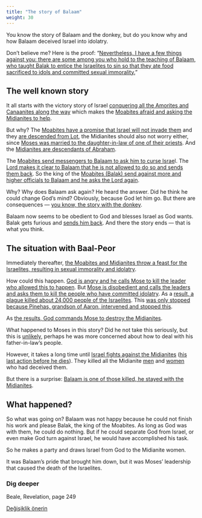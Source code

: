 ```yaml
---
title: "The story of Balaam"
weight: 30
---
```



You know the story of Balaam and the donkey, but do you know why and how Balaam deceived Israel into idolatry.

Don’t believe me? Here is the proof: “[Nevertheless, I have a few things against you: there are some among you who hold to the teaching of Balaam, who taught Balak to entice the Israelites to sin so that they ate food sacrificed to idols and committed sexual immorality.](https://www.bibleserver.com/NIV/Revelation2%3A14)”


## The well known story

<a name="c389"></a>
It all starts with the victory story of Israel [conquering all the Amorites and Canaanites along the way](https://www.bibleserver.com/NIV/Numbers21) which makes the [Moabites afraid and asking the Midianites to help](https://www.bibleserver.com/NIV/Numbers22%3A1-4).

But why? The [Moabites have a promise that Israel will not invade them](https://www.bibleserver.com/NIV/Deuteronomy2%3A8-9) and they [are descended from Lot](https://www.bibleserver.com/NIV/Genesis19%3A30-37), the Midianites should also not worry either, since [Moses was married to the daughter-in-law of one of their priests](https://www.bibleserver.com/NIV/Exodus3%3A1). And the [Midianites are descendants of Abraham](https://www.bibleserver.com/NIV/Genesis25%3A1-2).

The [Moabites send messengers to Balaam to ask him to curse Israe](https://www.bibleserver.com/NIV/Numbers22%3A5-7)l. The [Lord makes it clear to Balaam that he is not allowed to do so and sends them back](https://www.bibleserver.com/NIV/Numbers22%3A8-14). So the king of the [Moabites (Balak) send against more and higher officials to Balaam and he asks the Lord again](https://www.bibleserver.com/NIV/Numbers22%3A15-21).

Why? Why does Balaam ask again? He heard the answer. Did he think he could change God’s mind? Obviously, because God let him go. But there are consequences — [you know, the story with the donkey](https://www.bibleserver.com/NIV/Numbers22%3A22-35).

Balaam now seems to be obedient to God and blesses Israel as God wants. Balak gets furious and [sends him back](https://www.bibleserver.com/NIV/Numbers24%3A25). And there the story ends — that is what you think.


## The situation with Baal-Peor

<a name="8915"></a>
Immediately thereafter, [the Moabites and Midianites throw a feast for the Israelites, resulting in sexual immorality and idolatry](https://www.bibleserver.com/NIV/Numbers25%3A1-2).

How could this happen. [God is angry and he calls Mose to kill the leader who allowed this to happen](https://www.bibleserver.com/NIV/Numbers25%3A3-4). But [Mose is disobedient and calls the leaders and asks them to kill the people who have committed idolatry](https://www.bibleserver.com/NIV/Numbers25%3A5). As a [result, a plague killed about 24,000 people of the Israelites](https://www.bibleserver.com/NIV/Numbers25%3A8-9). This [was only stopped because Pinehas, grandson of Aaron, intervened and stopped this](https://www.bibleserver.com/NIV/Numbers25%3A6-8).

As [the results, God commands Mose to destroy the Midianites](https://www.bibleserver.com/NIV/Numbers25%3A16-18).

What happened to Moses in this story? Did he not take this seriously, but this is [unlikely](https://www.bibleserver.com/NIV/Exodus32%3A19), perhaps he was more concerned about how to deal with his father-in-law’s people.

However, it takes a long time until [Israel fights against the Midianites](https://www.bibleserver.com/NIV/Numbers31) ([his last action before he dies](https://www.bibleserver.com/NIV/Numbers31%3A2)). They killed all the Midianite [men](https://www.bibleserver.com/NIV/Numbers31%3A2) and [women](https://www.bibleserver.com/NIV/Numbers31%3A15-17) who had deceived them.

But there is a surprise: [Balaam is one of those killed, he stayed with the Midianites](https://www.bibleserver.com/NIV/Numbers31%3A8).


## What happened?

<a name="6bd5"></a>
So what was going on? Balaam was not happy because he could not finish his work and please Balak, the king of the Moabites. As long as God was with them, he could do nothing. But if he could separate God from Israel, or even make God turn against Israel, he would have accomplished his task.

So he makes a party and draws Israel from God to the Midianite women.

It was Balaam’s pride that brought him down, but it was Moses’ leadership that caused the death of the Israelites.


### Dig deeper

<a name="e834"></a>
Beale, Revelation, page 249






[Değişiklik önerin](https://github.com/revelation-today/revelation-today/blob/main/exampleSite/content/docs/bible/keyword/expl/the-story-of-balaam.md)
